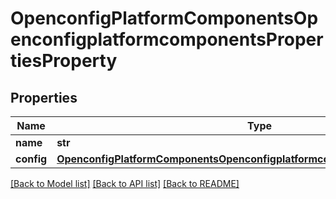 # OpenconfigPlatformComponentsOpenconfigplatformcomponentsPropertiesProperty

## Properties
Name | Type | Description | Notes
------------ | ------------- | ------------- | -------------
**name** | **str** |  | 
**config** | [**OpenconfigPlatformComponentsOpenconfigplatformcomponentsPropertiesConfig**](OpenconfigPlatformComponentsOpenconfigplatformcomponentsPropertiesConfig.md) |  | [optional] 

[[Back to Model list]](../README.md#documentation-for-models) [[Back to API list]](../README.md#documentation-for-api-endpoints) [[Back to README]](../README.md)


